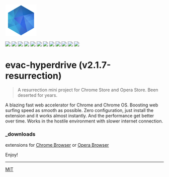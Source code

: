 <p align="left">
  <img src="app_icon128.png" width="100">
</p>

<p align="left">
  <img src="https://badgen.net/github/release/loouislow81/evac-hyperdrive-extension">
  <img src="https://badgen.net/github/releases/loouislow81/evac-hyperdrive-extension">
  <img src="https://badgen.net/github/assets-dl/loouislow81/evac-hyperdrive-extension">
  <img src="https://badgen.net/github/branches/loouislow81/evac-hyperdrive-extension">
  <img src="https://badgen.net/github/forks/loouislow81/evac-hyperdrive-extension">
  <img src="https://badgen.net/github/stars/loouislow81/evac-hyperdrive-extension">
  <img src="https://badgen.net/github/watchers/loouislow81/evac-hyperdrive-extension">
  <img src="https://badgen.net/github/tag/loouislow81/evac-hyperdrive-extension">
  <img src="https://badgen.net/github/commits/loouislow81/evac-hyperdrive-extension">
  <img src="https://badgen.net/github/last-commit/loouislow81/evac-hyperdrive-extension">
  <img src="https://badgen.net/github/contributors/loouislow81/evac-hyperdrive-extension">
  <img src="https://badgen.net/github/license/loouislow81/evac-hyperdrive-extension">
</p>

# evac-hyperdrive (v2.1.7-resurrection)

> A resurrection mini project for Chrome Store and Opera Store. Been deserted for years.

A blazing fast web accelerator for Chrome and Chrome OS. Boosting web surfing speed as smooth as possible. Zero configuration, just install the extension and it works almost instantly. And the performance get better over time. Works in the hostile environment with slower internet connection. 

### _downloads

extensions for [Chrome Browser]() or [Opera Browser]()

Enjoy!

---

[MIT](https://github.com/loouislow81/evac-hyperdrive-extension/blob/master/LICENSE)
